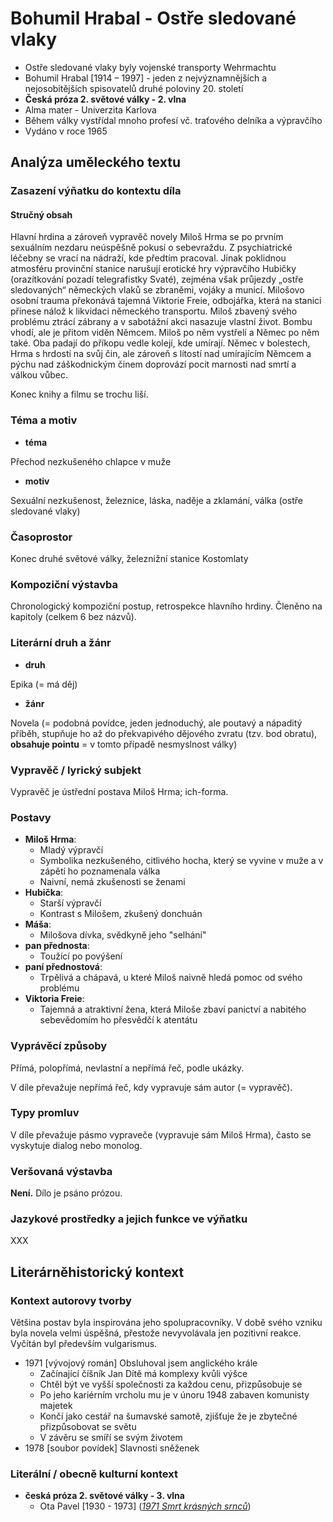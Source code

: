 # Bohumil Hrabal - Ostře sledované vlaky

- Ostře sledované vlaky byly vojenské transporty Wehrmachtu
- Bohumil Hrabal [1914 – 1997] - jeden z nejvýznamnějších a nejosobitějších spisovatelů druhé poloviny 20. století
- **Česká próza 2. světové války - 2. vlna**
- Alma mater - Univerzita Karlova
- Během války vystřídal mnoho profesí vč. traťového delníka a výpravčího
- Vydáno v roce 1965

## Analýza uměleckého textu

### Zasazení výňatku do kontextu díla

#### Stručný obsah

Hlavní hrdina a zároveň vypravěč novely Miloš Hrma se po prvním sexuálním nezdaru neúspěšně pokusí o sebevraždu. Z psychiatrické léčebny se vrací na nádraží, kde předtím pracoval. Jinak poklidnou atmosféru provinční stanice narušují erotické hry výpravčího Hubičky (orazítkování pozadí telegrafistky Svaté), zejména však průjezdy „ostře sledovaných“ německých vlaků se zbraněmi, vojáky a municí. Milošovo osobní trauma překonává tajemná Viktorie Freie, odbojářka, která na stanici přinese nálož k likvidaci německého transportu. Miloš zbavený svého problému ztrácí zábrany a v sabotážní akci nasazuje vlastní život. Bombu vhodí, ale je přitom viděn Němcem. Miloš po něm vystřelí a Němec po něm také. Oba padají do příkopu vedle kolejí, kde umírají. Němec v bolestech, Hrma s hrdostí na svůj čin, ale zároveň s lítostí nad umírajícím Němcem a pýchu nad záškodnickým činem doprovází pocit marnosti nad smrtí a válkou vůbec.

Konec knihy a filmu se trochu liší.

### Téma a motiv

- **téma**

Přechod nezkušeného chlapce v muže

- **motiv**

Sexuální nezkušenost, železnice, láska, naděje a zklamání, válka (ostře sledované vlaky)

### Časoprostor

Konec druhé světové války, železnižní stanice Kostomlaty

### Kompoziční výstavba

Chronologický kompoziční postup, retrospekce hlavního hrdiny. Členěno na kapitoly (celkem 6 bez názvů).
 
### Literární druh a žánr

- **druh**

Epika (= má děj)

- **žánr**

Novela (= podobná povídce, jeden jednoduchý, ale poutavý a nápaditý příběh, stupňuje ho až do překvapivého dějového zvratu (tzv. bod obratu), **obsahuje pointu** = v tomto případě nesmyslnost války)

### Vypravěč / lyrický subjekt

Vypravěč je ústřední postava Miloš Hrma; ich-forma.

### Postavy

- **Miloš Hrma**:
    - Mladý výpravčí
    - Symbolika nezkušeného, citlivého hocha, který se vyvine v muže a v zápětí ho poznamenala válka
    - Naivní, nemá zkušenosti se ženami
- **Hubička**:
    - Starší výpravčí
    - Kontrast s Milošem, zkušený donchuán
- **Máša**:
    - Milošova dívka, svědkyně jeho "selhání"
- **pan přednosta**:
    - Toužící po povýšení
- **paní přednostová**:
    - Trpělivá a chápavá, u které Miloš naivně hledá pomoc od svého problému
- **Viktoria Freie**:
    - Tajemná a atraktivní žena, která Miloše zbaví panictví a nabitého sebevědomím ho přesvědčí k atentátu

### Vyprávěcí způsoby
Přímá, polopřímá, nevlastní a nepřímá řeč, podle ukázky.

V díle převažuje nepřímá řeč, kdy vypravuje sám autor (= vypravěč).

### Typy promluv
V díle převažuje pásmo vypraveče (vypravuje sám Miloš Hrma), často se vyskytuje dialog nebo monolog.

### Veršovaná výstavba
**Není.** Dílo je psáno prózou.

### Jazykové prostředky a jejich funkce ve výňatku
XXX

## Literárněhistorický kontext
### Kontext autorovy tvorby

Většina postav byla inspirována jeho spolupracovníky. V době svého vzniku byla novela velmi úspěšná, přestože nevyvolávala jen pozitivní reakce. Vyčítán byl především vulgarismus.

- 1971 [vývojový román] Obsluhoval jsem anglického krále
    - Začínající číšník Jan Dítě má komplexy kvůli výšce
    - Chtěl být ve vyšší společnosti za každou cenu, přizpůsobuje se
    - Po jeho kariérním vrcholu mu je v únoru 1948 zabaven komunisty majetek
    - Končí jako cestář na šumavské samotě, zjišťuje že je zbytečné přizpůsobovat se světu
    - V závěru se smíří se svým životem
- 1978 [soubor povídek] Slavnosti sněženek

### Literální / obecně kulturní kontext

- **česká próza 2. světové války - 3. vlna**
    - Ota Pavel [1930 - 1973] ([*1971 Smrt krásných srnců*](https://github.com/jmeinlschmidt/maturita-sps-cl/blob/master/2018-2019/cesky-jazyk/ota-pavel_smrt-krasnych-srncu.md))
